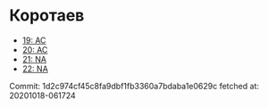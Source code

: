 # Коротаев
- [19: AC](19.md)
- [20: AC](20.md)
- [21: NA](21.md)
- [22: NA](22.md)

Commit: 1d2c974cf45c8fa9dbf1fb3360a7bdaba1e0629c
 fetched at: 20201018-061724
